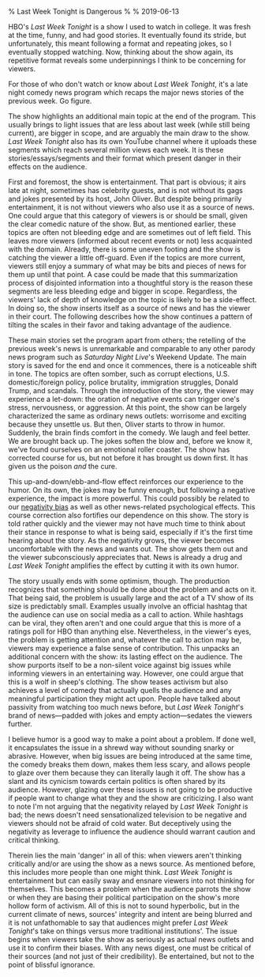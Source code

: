 % Last Week Tonight is Dangerous
% 
% 2019-06-13

HBO's *Last Week Tonight* is a show I used to watch in college. It was fresh at the time, funny, and had good stories. It eventually found its stride, but unfortunately, this meant following a format and repeating jokes, so I eventually stopped watching. Now, thinking about the show again, its repetitive format reveals some underpinnings I think to be concerning for viewers.

For those of who don't watch or know about *Last Week Tonight*, it's a late night comedy news program which recaps the major news stories of the previous week. Go figure.

The show highlights an additional main topic at the end of the program. This usually brings to light issues that are less about last week (while still being current), are bigger in scope, and are arguably the main draw to the show. *Last Week Tonight* also has its own YouTube channel where it uploads these segments which reach several million views each week. It is these stories/essays/segments and their format which present danger in their effects on the audience.

First and foremost, the show is entertainment. That part is obvious; it airs late at night, sometimes has celebrity guests, and is not without its gags and jokes presented by its host, John Oliver. But despite being primarily entertainment, it is not without viewers who also use it as a source of news. One could argue that this category of viewers is or should be small, given the clear comedic nature of the show. But, as mentioned earlier, these topics are often not bleeding edge and are sometimes out of left field. This leaves more viewers (informed about recent events or not) less acquainted with the domain. Already, there is some uneven footing and the show is catching the viewer a little off-guard. Even if the topics are more current, viewers still enjoy a summary of what may be bits and pieces of news for them up until that point. A case could be made that this summarization process of disjointed information into a thoughtful story is the reason these segments are less bleeding edge and bigger in scope. Regardless, the viewers' lack of depth of knowledge on the topic is likely to be a side-effect. In doing so, the show inserts itself as a source of news and has the viewer in their court. The following describes how the show continues a pattern of tilting the scales in their favor and taking advantage of the audience.

These main stories set the program apart from others; the retelling of the previous week's news is unremarkable and comparable to any other parody news program such as *Saturday Night Live*'s Weekend Update. The main story is saved for the end and once it commences, there is a noticeable shift in tone. The topics are often somber, such as corrupt elections, U.S. domestic/foreign policy, police brutality, immigration struggles, Donald Trump, and scandals. Through the introduction of the story, the viewer may experience a let-down: the oration of negative events can trigger one's stress, nervousness, or aggression. At this point, the show can be largely characterized the same as ordinary news outlets: worrisome and exciting because they unsettle us. But then, Oliver starts to throw in humor. Suddenly, the brain finds comfort in the comedy. We laugh and feel better. We are brought back up. The jokes soften the blow and, before we know it, we've found ourselves on an emotional roller coaster. The show has corrected course for us, but not before it has brought us down first. It has given us the poison *and* the cure.

This up-and-down/ebb-and-flow effect reinforces our experience to the humor. On its own, the jokes may be funny enough, but following a negative experience, the impact is more powerful. This could possibly be related to our [negativity bias](https://en.wikipedia.org/wiki/Negativity_bias) as well as other news-related psychological effects. This course correction also fortifies our dependence on this show. The story is told rather quickly and the viewer may not have much time to think about their stance in response to what is being said, especially if it's the first time hearing about the story. As the negativity grows, the viewer becomes uncomfortable with the news and wants out. The show gets them out and the viewer subconsciously appreciates that. News is already a drug and *Last Week Tonight* amplifies the effect by cutting it with its own humor.

The story usually ends with some optimism, though. The production recognizes that something should be done about the problem and acts on it. That being said, the problem is usually large and the act of a TV show of its size is predictably small. Examples usually involve an official hashtag that the audience can use on social media as a call to action. While hashtags can be viral, they often aren't and one could argue that this is more of a ratings poll for HBO than anything else. Nevertheless, in the viewer's eyes, the problem is getting attention and, whatever the call to action may be, viewers may experience a false sense of contribution. This unpacks an additional concern with the show: its lasting effect on the audience. The show purports itself to be a non-silent voice against big issues while informing viewers in an entertaining way. However, one could argue that this is a wolf in sheep's clothing. The show teases activism but also achieves a level of comedy that actually quells the audience and any meaningful participation they might act upon. People have talked about passivity from watching too much news before, but *Last Week Tonight*'s brand of news—padded with jokes and empty action—sedates the viewers further.

I believe humor is a good way to make a point about a problem. If done well, it encapsulates the issue in a shrewd way without sounding snarky or abrasive. However, when big issues are being introduced at the same time, the comedy breaks them down, makes them less scary, and allows people to glaze over them because they can literally laugh it off. The show has a slant and its cynicism towards certain politics is often shared by its audience. However, glazing over these issues is not going to be productive if people want to change what they and the show are criticizing. I also want to note I'm not arguing that the negativity relayed by *Last Week Tonight* is bad; the news doesn't need sensationalized television to be negative and viewers should not be afraid of cold water. But deceptively using the negativity as leverage to influence the audience should warrant caution and critical thinking.

Therein lies the main 'danger' in all of this: when viewers aren't thinking critically and/or are using the show as a news source. As mentioned before, this includes more people than one might think. *Last Week Tonight* is entertainment but can easily sway and ensnare viewers into not thinking for themselves. This becomes a problem when the audience parrots the show or when they are basing their political participation on the show's more hollow form of activism. All of this is not to sound hyperbolic, but in the current climate of news, sources' integrity and intent are being blurred and it is not unfathomable to say that audiences might prefer *Last Week Tonight*'s take on things versus more traditional institutions'. The issue begins when viewers take the show as seriously as actual news outlets and use it to confirm their biases. With any news digest, one must be critical of their sources (and not just of their credibility). Be entertained, but not to the point of blissful ignorance.